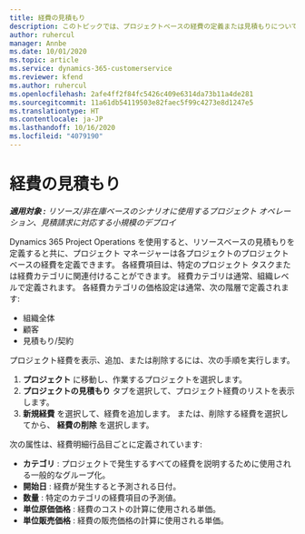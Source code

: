 ```yaml
---
title: 経費の見積もり
description: このトピックでは、プロジェクトベースの経費の定義または見積もりについて説明します。
author: ruhercul
manager: Annbe
ms.date: 10/01/2020
ms.topic: article
ms.service: dynamics-365-customerservice
ms.reviewer: kfend
ms.author: ruhercul
ms.openlocfilehash: 2afe4ff2f84fc5426c409e6314da73b11a4de281
ms.sourcegitcommit: 11a61db54119503e82faec5f99c4273e8d1247e5
ms.translationtype: HT
ms.contentlocale: ja-JP
ms.lasthandoff: 10/16/2020
ms.locfileid: "4079190"
---
```

# <a name="expense-estimates"></a>経費の見積もり
_**適用対象 :** リソース/非在庫ベースのシナリオに使用するプロジェクト オペレーション、見積請求に対応する小規模のデプロイ_

Dynamics 365 Project Operations を使用すると、リソースベースの見積もりを定義すると共に、プロジェクト マネージャーは各プロジェクトのプロジェクトベースの経費を定義できます。 各経費項目は、特定のプロジェクト タスクまたは経費カテゴリに関連付けることができます。 経費カテゴリは通常、組織レベルで定義されます。 各経費カテゴリの価格設定は通常、次の階層で定義されます:

- 組織全体
- 顧客
- 見積もり/契約

プロジェクト経費を表示、追加、または削除するには、次の手順を実行します。

1. **プロジェクト** に移動し、作業するプロジェクトを選択します。
2. **プロジェクトの見積もり** タブを選択して、プロジェクト経費のリストを表示します。
3. **新規経費** を選択して、経費を追加します。 または、削除する経費を選択してから、 **経費の削除** を選択します。

次の属性は、経費明細行品目ごとに定義されています:

- **カテゴリ** : プロジェクトで発生するすべての経費を説明するために使用される一般的なグループ化。
- **開始日** : 経費が発生すると予測される日付。
- **数量** : 特定のカテゴリの経費項目の予測値。
- **単位原価価格** : 経費のコストの計算に使用される単価。
- **単位販売価格** : 経費の販売価格の計算に使用される単価。

